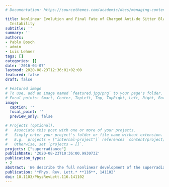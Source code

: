 ```yaml
---
# Documentation: https://sourcethemes.com/academic/docs/managing-content/

title: Nonlinear Evolution and Final Fate of Charged Anti-de Sitter Black Hole Superradiant
  Instability
subtitle: ''
summary: ''
authors:
- Pablo Bosch
- admin
- Luis Lehner
tags: []
categories: []
date: '2016-04-07'
lastmod: 2020-08-23T12:36:01+02:00
featured: false
draft: false

# Featured image
# To use, add an image named `featured.jpg/png` to your page's folder.
# Focal points: Smart, Center, TopLeft, Top, TopRight, Left, Right, BottomLeft, Bottom, BottomRight.
image:
  caption: ''
  focal_point: ''
  preview_only: false

# Projects (optional).
#   Associate this post with one or more of your projects.
#   Simply enter your project's folder or file name without extension.
#   E.g. `projects = ["internal-project"]` references `content/project/deep-learning/index.md`.
#   Otherwise, set `projects = []`.
projects: ["superradiance"]
publishDate: '2020-08-23T10:36:00.993073Z'
publication_types:
- 2
abstract: 'We describe the full nonlinear development of the superradiant instability for a charged massless scalar field coupled to general relativity and electromagnetism, in the vicinity of a Reissner-Nordström-anti-de Sitter black hole. The presence of the negative cosmological constant provides a natural context for considering perfectly reflecting boundary conditions and studying the dynamics as the scalar field interacts repeatedly with the black hole. At early times, small superradiant perturbations grow as expected from linearized studies. Backreaction then causes the black hole to lose charge and mass until the perturbation becomes nonsuperradiant, with the final state described by a stable hairy black hole. For large gauge coupling, the instability extracts a large amount of charge per unit mass, resulting in greater entropy increase. We discuss the implications of the observed behavior for the general problem of superradiance in black hole spacetimes.'
publication: '*Phys. Rev. Lett.* **116**, 141102'
doi: 10.1103/PhysRevLett.116.141102
---
```

